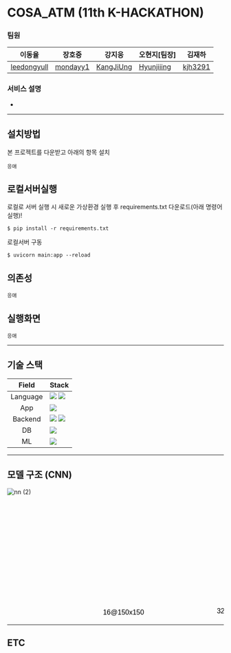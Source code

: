 # COSA_ATM (11th K-HACKATHON)
### 팀원
|이동율|장호중|강지웅|오현지[팀장]|김재하|
|---|---|---|---|---|
| [leedongyull](https://github.com/leedongyull) | [mondayy1](https://github.com/mondayy1)  | [KangJiUng](https://github.com/KangJiUng) | [Hyunjiiing](https://github.com/Hyunjiiing) | [kjh3291](https://github.com/kjh3291)|




### 서비스 설명
* 
-----

## 설치방법
본 프로젝트를 다운받고 아래의 항목 설치
```
응애
```

## 로컬서버실행
로컬로 서버 실행 시 새로운 가상환경 실행 후 requirements.txt 다운로드(아래 명령어 실행)!
```
$ pip install -r requirements.txt
```

로컬서버 구동
```
$ uvicorn main:app --reload
```

## 의존성
```
응애
```

## 실행화면
```
응애
```

----

## 기술 스택

| Field | Stack |
|:---:|:---|
| Language | <img src="https://img.shields.io/badge/Python-3776AB?style=for-the-badge&logo=Python&logoColor=white"/> <img src="https://img.shields.io/badge/Dart-58ACFA?style=for-the-badge&logo=dart&logoColor=013ADF"/> |
| App | <img src="https://img.shields.io/badge/Flutter-FAFAFA?style=for-the-badge&logo=flutter&logoColor=013ADF"/> |
| Backend | <img src="https://img.shields.io/badge/Fastapi-009688?style=for-the-badge&logo=Fastapi&logoColor=white"/> <img src="https://img.shields.io/badge/Gunicorn-E6E6E6?style=for-the-badge&logo=gunicorn&logoColor=298A08"/> |
| DB |  <img src="https://img.shields.io/badge/Firebase-white?style=for-the-badge&logo=Firebase&logoColor=FFCA28"/>  |
| ML |  <img src="https://img.shields.io/badge/Keras-D00000?style=for-the-badge&logo=Keras&logoColor=white"/>  |

----

## 모델 구조 (CNN)
![nn (2)](https://github.com/Hyunjiiing/COSA_ATM/assets/128250130/7669b019-cbcc-443d-8138-9a3695f56841)
<svg xmlns="http://www.w3.org/2000/svg" width="1470" height="834" style="cursor: move;"><g transform="translate(31,-8) scale(1)"><rect class="rect" id="0_0" width="150" height="150" x="191.94199204873155" y="304.5" style="fill: rgb(160, 160, 160); stroke: black; stroke-width: 0.85; opacity: 0.89;"></rect><rect class="rect" id="0_1" width="150" height="150" x="196.94199204873155" y="309.5" style="fill: rgb(224, 224, 224); stroke: black; stroke-width: 0.85; opacity: 0.89;"></rect><rect class="rect" id="0_2" width="150" height="150" x="201.94199204873155" y="314.5" style="fill: rgb(160, 160, 160); stroke: black; stroke-width: 0.85; opacity: 0.89;"></rect><rect class="rect" id="0_3" width="150" height="150" x="206.94199204873155" y="319.5" style="fill: rgb(224, 224, 224); stroke: black; stroke-width: 0.85; opacity: 0.89;"></rect><rect class="rect" id="0_4" width="150" height="150" x="211.94199204873155" y="324.5" style="fill: rgb(160, 160, 160); stroke: black; stroke-width: 0.85; opacity: 0.89;"></rect><rect class="rect" id="0_5" width="150" height="150" x="216.94199204873155" y="329.5" style="fill: rgb(224, 224, 224); stroke: black; stroke-width: 0.85; opacity: 0.89;"></rect><rect class="rect" id="0_6" width="150" height="150" x="221.94199204873155" y="334.5" style="fill: rgb(160, 160, 160); stroke: black; stroke-width: 0.85; opacity: 0.89;"></rect><rect class="rect" id="0_7" width="150" height="150" x="226.94199204873155" y="339.5" style="fill: rgb(224, 224, 224); stroke: black; stroke-width: 0.85; opacity: 0.89;"></rect><rect class="rect" id="0_8" width="150" height="150" x="231.94199204873155" y="344.5" style="fill: rgb(160, 160, 160); stroke: black; stroke-width: 0.85; opacity: 0.89;"></rect><rect class="rect" id="0_9" width="150" height="150" x="236.94199204873155" y="349.5" style="fill: rgb(224, 224, 224); stroke: black; stroke-width: 0.85; opacity: 0.89;"></rect><rect class="rect" id="0_10" width="150" height="150" x="241.94199204873155" y="354.5" style="fill: rgb(160, 160, 160); stroke: black; stroke-width: 0.85; opacity: 0.89;"></rect><rect class="rect" id="0_11" width="150" height="150" x="246.94199204873155" y="359.5" style="fill: rgb(224, 224, 224); stroke: black; stroke-width: 0.85; opacity: 0.89;"></rect><rect class="rect" id="0_12" width="150" height="150" x="251.94199204873155" y="364.5" style="fill: rgb(160, 160, 160); stroke: black; stroke-width: 0.85; opacity: 0.89;"></rect><rect class="rect" id="0_13" width="150" height="150" x="256.94199204873155" y="369.5" style="fill: rgb(224, 224, 224); stroke: black; stroke-width: 0.85; opacity: 0.89;"></rect><rect class="rect" id="0_14" width="150" height="150" x="261.94199204873155" y="374.5" style="fill: rgb(160, 160, 160); stroke: black; stroke-width: 0.85; opacity: 0.89;"></rect><rect class="rect" id="0_15" width="150" height="150" x="266.94199204873155" y="379.5" style="fill: rgb(224, 224, 224); stroke: black; stroke-width: 0.85; opacity: 0.89;"></rect><rect class="rect" id="1_0" width="75" height="75" x="456.94199204873155" y="302" style="fill: rgb(160, 160, 160); stroke: black; stroke-width: 0.85; opacity: 0.89;"></rect><rect class="rect" id="1_1" width="75" height="75" x="461.94199204873155" y="307" style="fill: rgb(224, 224, 224); stroke: black; stroke-width: 0.85; opacity: 0.89;"></rect><rect class="rect" id="1_2" width="75" height="75" x="466.94199204873155" y="312" style="fill: rgb(160, 160, 160); stroke: black; stroke-width: 0.85; opacity: 0.89;"></rect><rect class="rect" id="1_3" width="75" height="75" x="471.94199204873155" y="317" style="fill: rgb(224, 224, 224); stroke: black; stroke-width: 0.85; opacity: 0.89;"></rect><rect class="rect" id="1_4" width="75" height="75" x="476.94199204873155" y="322" style="fill: rgb(160, 160, 160); stroke: black; stroke-width: 0.85; opacity: 0.89;"></rect><rect class="rect" id="1_5" width="75" height="75" x="481.94199204873155" y="327" style="fill: rgb(224, 224, 224); stroke: black; stroke-width: 0.85; opacity: 0.89;"></rect><rect class="rect" id="1_6" width="75" height="75" x="486.94199204873155" y="332" style="fill: rgb(160, 160, 160); stroke: black; stroke-width: 0.85; opacity: 0.89;"></rect><rect class="rect" id="1_7" width="75" height="75" x="491.94199204873155" y="337" style="fill: rgb(224, 224, 224); stroke: black; stroke-width: 0.85; opacity: 0.89;"></rect><rect class="rect" id="1_8" width="75" height="75" x="496.94199204873155" y="342" style="fill: rgb(160, 160, 160); stroke: black; stroke-width: 0.85; opacity: 0.89;"></rect><rect class="rect" id="1_9" width="75" height="75" x="501.94199204873155" y="347" style="fill: rgb(224, 224, 224); stroke: black; stroke-width: 0.85; opacity: 0.89;"></rect><rect class="rect" id="1_10" width="75" height="75" x="506.94199204873155" y="352" style="fill: rgb(160, 160, 160); stroke: black; stroke-width: 0.85; opacity: 0.89;"></rect><rect class="rect" id="1_11" width="75" height="75" x="511.94199204873155" y="357" style="fill: rgb(224, 224, 224); stroke: black; stroke-width: 0.85; opacity: 0.89;"></rect><rect class="rect" id="1_12" width="75" height="75" x="516.9419920487315" y="362" style="fill: rgb(160, 160, 160); stroke: black; stroke-width: 0.85; opacity: 0.89;"></rect><rect class="rect" id="1_13" width="75" height="75" x="521.9419920487315" y="367" style="fill: rgb(224, 224, 224); stroke: black; stroke-width: 0.85; opacity: 0.89;"></rect><rect class="rect" id="1_14" width="75" height="75" x="526.9419920487315" y="372" style="fill: rgb(160, 160, 160); stroke: black; stroke-width: 0.85; opacity: 0.89;"></rect><rect class="rect" id="1_15" width="75" height="75" x="531.9419920487315" y="377" style="fill: rgb(224, 224, 224); stroke: black; stroke-width: 0.85; opacity: 0.89;"></rect><rect class="rect" id="1_16" width="75" height="75" x="536.9419920487315" y="382" style="fill: rgb(160, 160, 160); stroke: black; stroke-width: 0.85; opacity: 0.89;"></rect><rect class="rect" id="1_17" width="75" height="75" x="541.9419920487315" y="387" style="fill: rgb(224, 224, 224); stroke: black; stroke-width: 0.85; opacity: 0.89;"></rect><rect class="rect" id="1_18" width="75" height="75" x="546.9419920487315" y="392" style="fill: rgb(160, 160, 160); stroke: black; stroke-width: 0.85; opacity: 0.89;"></rect><rect class="rect" id="1_19" width="75" height="75" x="551.9419920487315" y="397" style="fill: rgb(224, 224, 224); stroke: black; stroke-width: 0.85; opacity: 0.89;"></rect><rect class="rect" id="1_20" width="75" height="75" x="556.9419920487315" y="402" style="fill: rgb(160, 160, 160); stroke: black; stroke-width: 0.85; opacity: 0.89;"></rect><rect class="rect" id="1_21" width="75" height="75" x="561.9419920487315" y="407" style="fill: rgb(224, 224, 224); stroke: black; stroke-width: 0.85; opacity: 0.89;"></rect><rect class="rect" id="1_22" width="75" height="75" x="566.9419920487315" y="412" style="fill: rgb(160, 160, 160); stroke: black; stroke-width: 0.85; opacity: 0.89;"></rect><rect class="rect" id="1_23" width="75" height="75" x="571.9419920487315" y="417" style="fill: rgb(224, 224, 224); stroke: black; stroke-width: 0.85; opacity: 0.89;"></rect><rect class="rect" id="1_24" width="75" height="75" x="576.9419920487315" y="422" style="fill: rgb(160, 160, 160); stroke: black; stroke-width: 0.85; opacity: 0.89;"></rect><rect class="rect" id="1_25" width="75" height="75" x="581.9419920487315" y="427" style="fill: rgb(224, 224, 224); stroke: black; stroke-width: 0.85; opacity: 0.89;"></rect><rect class="rect" id="1_26" width="75" height="75" x="586.9419920487315" y="432" style="fill: rgb(160, 160, 160); stroke: black; stroke-width: 0.85; opacity: 0.89;"></rect><rect class="rect" id="1_27" width="75" height="75" x="591.9419920487315" y="437" style="fill: rgb(224, 224, 224); stroke: black; stroke-width: 0.85; opacity: 0.89;"></rect><rect class="rect" id="1_28" width="75" height="75" x="596.9419920487315" y="442" style="fill: rgb(160, 160, 160); stroke: black; stroke-width: 0.85; opacity: 0.89;"></rect><rect class="rect" id="1_29" width="75" height="75" x="601.9419920487315" y="447" style="fill: rgb(224, 224, 224); stroke: black; stroke-width: 0.85; opacity: 0.89;"></rect><rect class="rect" id="1_30" width="75" height="75" x="606.9419920487315" y="452" style="fill: rgb(160, 160, 160); stroke: black; stroke-width: 0.85; opacity: 0.89;"></rect><rect class="rect" id="1_31" width="75" height="75" x="611.9419920487315" y="457" style="fill: rgb(224, 224, 224); stroke: black; stroke-width: 0.85; opacity: 0.89;"></rect><rect class="rect" id="2_0" width="37" height="37" x="696.9419920487315" y="241" style="fill: rgb(160, 160, 160); stroke: black; stroke-width: 0.85; opacity: 0.89;"></rect><rect class="rect" id="2_1" width="37" height="37" x="701.9419920487315" y="246" style="fill: rgb(224, 224, 224); stroke: black; stroke-width: 0.85; opacity: 0.89;"></rect><rect class="rect" id="2_2" width="37" height="37" x="706.9419920487315" y="251" style="fill: rgb(160, 160, 160); stroke: black; stroke-width: 0.85; opacity: 0.89;"></rect><rect class="rect" id="2_3" width="37" height="37" x="711.9419920487315" y="256" style="fill: rgb(224, 224, 224); stroke: black; stroke-width: 0.85; opacity: 0.89;"></rect><rect class="rect" id="2_4" width="37" height="37" x="716.9419920487315" y="261" style="fill: rgb(160, 160, 160); stroke: black; stroke-width: 0.85; opacity: 0.89;"></rect><rect class="rect" id="2_5" width="37" height="37" x="721.9419920487315" y="266" style="fill: rgb(224, 224, 224); stroke: black; stroke-width: 0.85; opacity: 0.89;"></rect><rect class="rect" id="2_6" width="37" height="37" x="726.9419920487315" y="271" style="fill: rgb(160, 160, 160); stroke: black; stroke-width: 0.85; opacity: 0.89;"></rect><rect class="rect" id="2_7" width="37" height="37" x="731.9419920487315" y="276" style="fill: rgb(224, 224, 224); stroke: black; stroke-width: 0.85; opacity: 0.89;"></rect><rect class="rect" id="2_8" width="37" height="37" x="736.9419920487315" y="281" style="fill: rgb(160, 160, 160); stroke: black; stroke-width: 0.85; opacity: 0.89;"></rect><rect class="rect" id="2_9" width="37" height="37" x="741.9419920487315" y="286" style="fill: rgb(224, 224, 224); stroke: black; stroke-width: 0.85; opacity: 0.89;"></rect><rect class="rect" id="2_10" width="37" height="37" x="746.9419920487315" y="291" style="fill: rgb(160, 160, 160); stroke: black; stroke-width: 0.85; opacity: 0.89;"></rect><rect class="rect" id="2_11" width="37" height="37" x="751.9419920487315" y="296" style="fill: rgb(224, 224, 224); stroke: black; stroke-width: 0.85; opacity: 0.89;"></rect><rect class="rect" id="2_12" width="37" height="37" x="756.9419920487315" y="301" style="fill: rgb(160, 160, 160); stroke: black; stroke-width: 0.85; opacity: 0.89;"></rect><rect class="rect" id="2_13" width="37" height="37" x="761.9419920487315" y="306" style="fill: rgb(224, 224, 224); stroke: black; stroke-width: 0.85; opacity: 0.89;"></rect><rect class="rect" id="2_14" width="37" height="37" x="766.9419920487315" y="311" style="fill: rgb(160, 160, 160); stroke: black; stroke-width: 0.85; opacity: 0.89;"></rect><rect class="rect" id="2_15" width="37" height="37" x="771.9419920487315" y="316" style="fill: rgb(224, 224, 224); stroke: black; stroke-width: 0.85; opacity: 0.89;"></rect><rect class="rect" id="2_16" width="37" height="37" x="776.9419920487315" y="321" style="fill: rgb(160, 160, 160); stroke: black; stroke-width: 0.85; opacity: 0.89;"></rect><rect class="rect" id="2_17" width="37" height="37" x="781.9419920487315" y="326" style="fill: rgb(224, 224, 224); stroke: black; stroke-width: 0.85; opacity: 0.89;"></rect><rect class="rect" id="2_18" width="37" height="37" x="786.9419920487315" y="331" style="fill: rgb(160, 160, 160); stroke: black; stroke-width: 0.85; opacity: 0.89;"></rect><rect class="rect" id="2_19" width="37" height="37" x="791.9419920487315" y="336" style="fill: rgb(224, 224, 224); stroke: black; stroke-width: 0.85; opacity: 0.89;"></rect><rect class="rect" id="2_20" width="37" height="37" x="796.9419920487315" y="341" style="fill: rgb(160, 160, 160); stroke: black; stroke-width: 0.85; opacity: 0.89;"></rect><rect class="rect" id="2_21" width="37" height="37" x="801.9419920487315" y="346" style="fill: rgb(224, 224, 224); stroke: black; stroke-width: 0.85; opacity: 0.89;"></rect><rect class="rect" id="2_22" width="37" height="37" x="806.9419920487315" y="351" style="fill: rgb(160, 160, 160); stroke: black; stroke-width: 0.85; opacity: 0.89;"></rect><rect class="rect" id="2_23" width="37" height="37" x="811.9419920487315" y="356" style="fill: rgb(224, 224, 224); stroke: black; stroke-width: 0.85; opacity: 0.89;"></rect><rect class="rect" id="2_24" width="37" height="37" x="816.9419920487315" y="361" style="fill: rgb(160, 160, 160); stroke: black; stroke-width: 0.85; opacity: 0.89;"></rect><rect class="rect" id="2_25" width="37" height="37" x="821.9419920487315" y="366" style="fill: rgb(224, 224, 224); stroke: black; stroke-width: 0.85; opacity: 0.89;"></rect><rect class="rect" id="2_26" width="37" height="37" x="826.9419920487315" y="371" style="fill: rgb(160, 160, 160); stroke: black; stroke-width: 0.85; opacity: 0.89;"></rect><rect class="rect" id="2_27" width="37" height="37" x="831.9419920487315" y="376" style="fill: rgb(224, 224, 224); stroke: black; stroke-width: 0.85; opacity: 0.89;"></rect><rect class="rect" id="2_28" width="37" height="37" x="836.9419920487315" y="381" style="fill: rgb(160, 160, 160); stroke: black; stroke-width: 0.85; opacity: 0.89;"></rect><rect class="rect" id="2_29" width="37" height="37" x="841.9419920487315" y="386" style="fill: rgb(224, 224, 224); stroke: black; stroke-width: 0.85; opacity: 0.89;"></rect><rect class="rect" id="2_30" width="37" height="37" x="846.9419920487315" y="391" style="fill: rgb(160, 160, 160); stroke: black; stroke-width: 0.85; opacity: 0.89;"></rect><rect class="rect" id="2_31" width="37" height="37" x="851.9419920487315" y="396" style="fill: rgb(224, 224, 224); stroke: black; stroke-width: 0.85; opacity: 0.89;"></rect><rect class="rect" id="2_32" width="37" height="37" x="856.9419920487315" y="401" style="fill: rgb(160, 160, 160); stroke: black; stroke-width: 0.85; opacity: 0.89;"></rect><rect class="rect" id="2_33" width="37" height="37" x="861.9419920487315" y="406" style="fill: rgb(224, 224, 224); stroke: black; stroke-width: 0.85; opacity: 0.89;"></rect><rect class="rect" id="2_34" width="37" height="37" x="866.9419920487315" y="411" style="fill: rgb(160, 160, 160); stroke: black; stroke-width: 0.85; opacity: 0.89;"></rect><rect class="rect" id="2_35" width="37" height="37" x="871.9419920487315" y="416" style="fill: rgb(224, 224, 224); stroke: black; stroke-width: 0.85; opacity: 0.89;"></rect><rect class="rect" id="2_36" width="37" height="37" x="876.9419920487315" y="421" style="fill: rgb(160, 160, 160); stroke: black; stroke-width: 0.85; opacity: 0.89;"></rect><rect class="rect" id="2_37" width="37" height="37" x="881.9419920487315" y="426" style="fill: rgb(224, 224, 224); stroke: black; stroke-width: 0.85; opacity: 0.89;"></rect><rect class="rect" id="2_38" width="37" height="37" x="886.9419920487315" y="431" style="fill: rgb(160, 160, 160); stroke: black; stroke-width: 0.85; opacity: 0.89;"></rect><rect class="rect" id="2_39" width="37" height="37" x="891.9419920487315" y="436" style="fill: rgb(224, 224, 224); stroke: black; stroke-width: 0.85; opacity: 0.89;"></rect><rect class="rect" id="2_40" width="37" height="37" x="896.9419920487315" y="441" style="fill: rgb(160, 160, 160); stroke: black; stroke-width: 0.85; opacity: 0.89;"></rect><rect class="rect" id="2_41" width="37" height="37" x="901.9419920487315" y="446" style="fill: rgb(224, 224, 224); stroke: black; stroke-width: 0.85; opacity: 0.89;"></rect><rect class="rect" id="2_42" width="37" height="37" x="906.9419920487315" y="451" style="fill: rgb(160, 160, 160); stroke: black; stroke-width: 0.85; opacity: 0.89;"></rect><rect class="rect" id="2_43" width="37" height="37" x="911.9419920487315" y="456" style="fill: rgb(224, 224, 224); stroke: black; stroke-width: 0.85; opacity: 0.89;"></rect><rect class="rect" id="2_44" width="37" height="37" x="916.9419920487315" y="461" style="fill: rgb(160, 160, 160); stroke: black; stroke-width: 0.85; opacity: 0.89;"></rect><rect class="rect" id="2_45" width="37" height="37" x="921.9419920487315" y="466" style="fill: rgb(224, 224, 224); stroke: black; stroke-width: 0.85; opacity: 0.89;"></rect><rect class="rect" id="2_46" width="37" height="37" x="926.9419920487315" y="471" style="fill: rgb(160, 160, 160); stroke: black; stroke-width: 0.85; opacity: 0.89;"></rect><rect class="rect" id="2_47" width="37" height="37" x="931.9419920487315" y="476" style="fill: rgb(224, 224, 224); stroke: black; stroke-width: 0.85; opacity: 0.89;"></rect><rect class="rect" id="2_48" width="37" height="37" x="936.9419920487315" y="481" style="fill: rgb(160, 160, 160); stroke: black; stroke-width: 0.85; opacity: 0.89;"></rect><rect class="rect" id="2_49" width="37" height="37" x="941.9419920487315" y="486" style="fill: rgb(224, 224, 224); stroke: black; stroke-width: 0.85; opacity: 0.89;"></rect><rect class="rect" id="2_50" width="37" height="37" x="946.9419920487315" y="491" style="fill: rgb(160, 160, 160); stroke: black; stroke-width: 0.85; opacity: 0.89;"></rect><rect class="rect" id="2_51" width="37" height="37" x="951.9419920487315" y="496" style="fill: rgb(224, 224, 224); stroke: black; stroke-width: 0.85; opacity: 0.89;"></rect><rect class="rect" id="2_52" width="37" height="37" x="956.9419920487315" y="501" style="fill: rgb(160, 160, 160); stroke: black; stroke-width: 0.85; opacity: 0.89;"></rect><rect class="rect" id="2_53" width="37" height="37" x="961.9419920487315" y="506" style="fill: rgb(224, 224, 224); stroke: black; stroke-width: 0.85; opacity: 0.89;"></rect><rect class="rect" id="2_54" width="37" height="37" x="966.9419920487315" y="511" style="fill: rgb(160, 160, 160); stroke: black; stroke-width: 0.85; opacity: 0.89;"></rect><rect class="rect" id="2_55" width="37" height="37" x="971.9419920487315" y="516" style="fill: rgb(224, 224, 224); stroke: black; stroke-width: 0.85; opacity: 0.89;"></rect><rect class="rect" id="2_56" width="37" height="37" x="976.9419920487315" y="521" style="fill: rgb(160, 160, 160); stroke: black; stroke-width: 0.85; opacity: 0.89;"></rect><rect class="rect" id="2_57" width="37" height="37" x="981.9419920487315" y="526" style="fill: rgb(224, 224, 224); stroke: black; stroke-width: 0.85; opacity: 0.89;"></rect><rect class="rect" id="2_58" width="37" height="37" x="986.9419920487315" y="531" style="fill: rgb(160, 160, 160); stroke: black; stroke-width: 0.85; opacity: 0.89;"></rect><rect class="rect" id="2_59" width="37" height="37" x="991.9419920487315" y="536" style="fill: rgb(224, 224, 224); stroke: black; stroke-width: 0.85; opacity: 0.89;"></rect><rect class="rect" id="2_60" width="37" height="37" x="996.9419920487315" y="541" style="fill: rgb(160, 160, 160); stroke: black; stroke-width: 0.85; opacity: 0.89;"></rect><rect class="rect" id="2_61" width="37" height="37" x="1001.9419920487315" y="546" style="fill: rgb(224, 224, 224); stroke: black; stroke-width: 0.85; opacity: 0.89;"></rect><rect class="rect" id="2_62" width="37" height="37" x="1006.9419920487315" y="551" style="fill: rgb(160, 160, 160); stroke: black; stroke-width: 0.85; opacity: 0.89;"></rect><rect class="rect" id="2_63" width="37" height="37" x="1011.9419920487315" y="556" style="fill: rgb(224, 224, 224); stroke: black; stroke-width: 0.85; opacity: 0.89;"></rect><rect class="conv" id="conv_0" width="3" height="3" x="385.3551232766421" y="439.0057036845956" style="fill-opacity: 0; stroke: black; stroke-width: 0.85; stroke-opacity: 0.89;"></rect><rect class="conv" id="conv_1" width="3" height="3" x="657.7497149352453" y="489.6691837923545" style="fill-opacity: 0; stroke: black; stroke-width: 0.85; stroke-opacity: 0.89;"></rect><line class="link" id="conv_0" x1="388.3551232766421" y1="442.0057036845956" x2="672.3568549201145" y2="487.3600529003039" style="stroke: black; stroke-width: 0.425; stroke-opacity: 0.89;"></line><line class="link" id="conv_0" x1="388.3551232766421" y1="439.0057036845956" x2="672.3568549201145" y2="487.3600529003039" style="stroke: black; stroke-width: 0.425; stroke-opacity: 0.89;"></line><line class="link" id="conv_1" x1="660.7497149352453" y1="492.6691837923545" x2="1035.4820718654123" y2="572.78833055996" style="stroke: black; stroke-width: 0.425; stroke-opacity: 0.89;"></line><line class="link" id="conv_1" x1="660.7497149352453" y1="489.6691837923545" x2="1035.4820718654123" y2="572.78833055996" style="stroke: black; stroke-width: 0.425; stroke-opacity: 0.89;"></line><polygon class="poly" id="fc_0" points="1028.9419920487317,235.98066401624385 1038.9419920487317,235.98066401624385 1400.980664016244,598.0193359837562 1390.980664016244,598.0193359837562" style="fill: rgb(224, 224, 224); stroke: black; stroke-width: 0.85; opacity: 0.89;"></polygon><line class="line" id="fc_0" x1="1048.9419920487317" y1="593" x2="1390.9806640162437" y2="598.0193359837562" style="stroke: black; stroke-width: 0.425; stroke-opacity: 0.89; opacity: 1;"></line><line class="line" id="fc_0" x1="733.9419920487315" y1="241" x2="1028.9419920487317" y2="235.98066401624385" style="stroke: black; stroke-width: 0.425; stroke-opacity: 0.89; opacity: 1;"></line><text class="text" dy=".35em" font-family="sans-serif" x="479.44199204873155" y="666.5386719675123" style="font-size: 16px; opacity: 1;">Conv2d</text><text class="text" dy=".35em" font-family="sans-serif" x="764.9419920487315" y="666.5386719675123" style="font-size: 16px; opacity: 1;">Conv2d</text><text class="text" dy=".35em" font-family="sans-serif" x="1114.4516600406096" y="666.5386719675123" style="font-size: 16px; opacity: 1;">Conv2d</text><text class="info" dy="-0.3em" font-family="sans-serif" x="191.94199204873155" y="289.5" style="font-size: 16px;">16@150x150</text><text class="info" dy="-0.3em" font-family="sans-serif" x="456.94199204873155" y="287" style="font-size: 16px;">32@75x75</text><text class="info" dy="-0.3em" font-family="sans-serif" x="696.9419920487315" y="226" style="font-size: 16px;">64@37x37</text><text class="info" dy="-0.3em" font-family="sans-serif" x="1028.9419920487317" y="220.98066401624385" style="font-size: 16px;">1x512</text></g></svg>


----
## ETC
